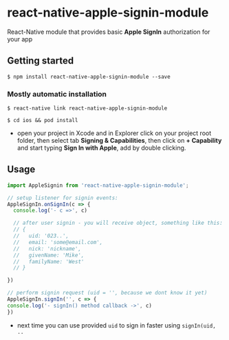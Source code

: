 # react-native-apple-signin-module

React-Native module that provides basic **Apple SignIn** authorization for your app

## Getting started

`$ npm install react-native-apple-signin-module --save`

### Mostly automatic installation

`$ react-native link react-native-apple-signin-module`

`$ cd ios && pod install`

* open your project in Xcode and in Explorer click on your project root folder, then select tab **Signing & Capabilities**,
then click on **+ Capability** and start typing **Sign In with Apple**, add by double clicking.

## Usage
```javascript
import AppleSignin from 'react-native-apple-signin-module';

// setup listener for signin events:
AppleSignIn.onSignIn(c => {
  console.log('- c =>', c)

  // after user signin - you will receive object, something like this: 
  // { 
  //   uid: '023..', 
  //   email: 'some@email.com',
  //   nick: 'nickname',
  //   givenName: 'Mike',
  //   familyName: 'West'
  // }

})

// perform signin request (uid = '', because we dont know it yet)
AppleSignIn.signIn('', c => {
console.log('- signIn() method callback ->', c)
})
```
* next time you can use provided `uid` to sign in faster using `signIn(uid, ..` 

